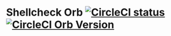 # Shellcheck Orb [![CircleCI status](https://circleci.com/gh/CircleCI-Public/shellcheck-orb.svg "CircleCI status")](https://circleci.com/gh/CircleCI-Public/shellcheck-orb) [![CircleCI Orb Version](https://img.shields.io/badge/endpoint.svg?url=https://badges.circleci.io/orb/circleci/shellcheck)](https://circleci.com/orbs/registry/orb/circleci/shellcheck)
